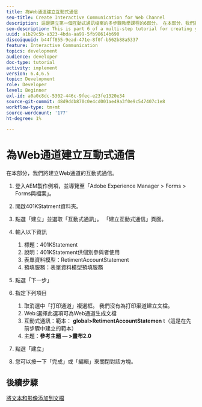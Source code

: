 ```yaml
---
title: 為Web通道建立互動式通信
seo-title: Create Interactive Communication for Web Channel
description: 這是建立第一個互動式通訊檔案的多步驟教學課程的6部分。 在本部分，我們將建立Web通道的互動式通信。
seo-description: This is part 6 of a multi-step tutorial for creating your first interactive communications document. In this part, we will create Interactive Communication for Web Channel.
uuid: a1b29c5b-a323-4bda-aa99-5fb98614b690
discoiquuid: b44ff855-9ead-471e-8f0f-b562b88a5337
feature: Interactive Communication
topics: development
audience: developer
doc-type: tutorial
activity: implement
version: 6.4,6.5
topic: Development
role: Developer
level: Beginner
exl-id: a0a0c8dc-5302-446c-9fec-e23fe1320e34
source-git-commit: 48d9ddb870c0e4cd001ae49a3f0e9c547407c1e8
workflow-type: tm+mt
source-wordcount: '177'
ht-degree: 1%

---
```


# 為Web通道建立互動式通信

在本部分，我們將建立Web通道的互動式通信。

1. 登入AEM製作例項，並導覽至「Adobe Experience Manager > Forms > Forms與檔案」。
1. 開啟401KStatment資料夾。
1. 點選「建立」並選取「互動式通訊」。 「建立互動式通信」頁面。
1. 輸入以下資訊

   1. 標題：401KStatement
   1. 說明：401KStatement供個別參與者使用
   1. 表單資料模型：RetimentAccountStatement
   1. 預填服務：表單資料模型預填服務

1. 點選「下一步」
1. 指定下列項目

   1. 取消選中「打印通道」複選框。 我們沒有為打印渠道建立文檔。
   1. Web:選擇此選項可為Web通道生成文檔
   1. 互動式通訊：範本： **global>RetimentAccountStatemen** t（這是在先前步驟中建立的範本）
   1. 主題：**參考主題 — >畫布2.0**

1. 點選「建立」
1. 您可以按一下「完成」或「編輯」來關閉對話方塊。

## 後續步驟

[將文本和影像添加到文檔](./partseven.md)
